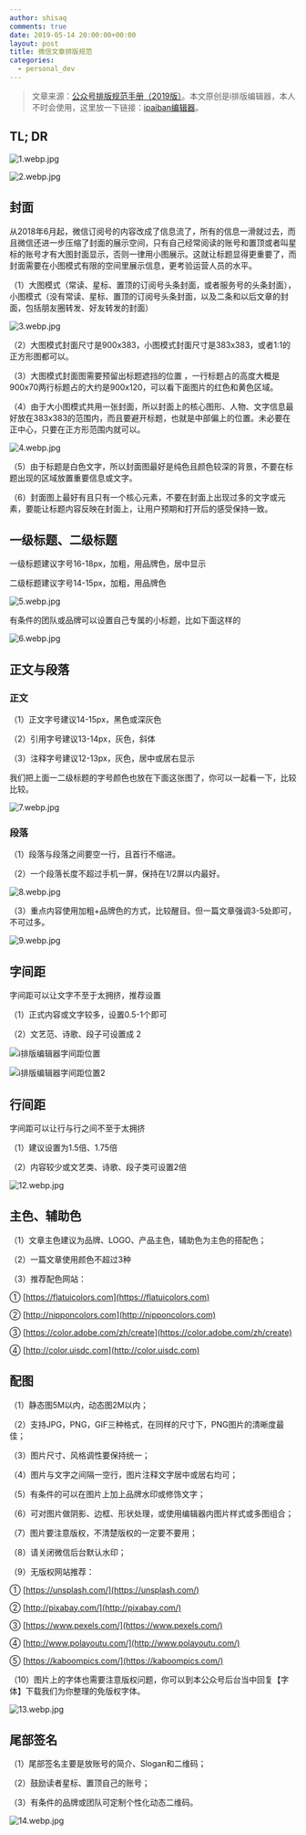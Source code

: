 ```yaml
---
author: shisaq
comments: true
date: 2019-05-14 20:00:00+00:00
layout: post
title: 微信文章排版规范
categories:
  - personal_dev
---
```


> 文章来源：[公众号排版规范手册（2019版）](https://mp.weixin.qq.com/s/Ex8fACmKbTOySeKNhpS1QA)。本文原创是i排版编辑器，本人不时会使用，这里放一下链接：[ipaiban编辑器](http://ipaiban.com/bianji)。

## TL; DR

![1.webp.jpg](https://i.loli.net/2019/06/28/5d1569fb2897a14895.jpg)

![2.webp.jpg](https://i.loli.net/2019/06/28/5d1569fb27bf545816.jpg)

## 封面

从2018年6月起，微信订阅号的内容改成了信息流了，所有的信息一滑就过去，而且微信还进一步压缩了封面的展示空间，只有自己经常阅读的账号和置顶或者叫星标的账号才有大图封面显示，否则一律用小图展示。这就让标题显得更重要了，而封面需要在小图模式有限的空间里展示信息，更考验运营人员的水平。

（1）大图模式（常读、星标、置顶的订阅号头条封面，或者服务号的头条封面），小图模式（没有常读、星标、置顶的订阅号头条封面，以及二条和以后文章的封面，包括朋友圈转发、好友转发的封面）

![3.webp.jpg](https://i.loli.net/2019/06/28/5d1569faef75c35224.jpg)

（2）大图模式封面尺寸是900x383，小图模式封面尺寸是383x383，或者1:1的正方形图都可以。

（3）大图模式封面图需要预留出标题遮挡的位置 ，一行标题占的高度大概是900x70两行标题占的大约是900x120，可以看下面图片的红色和黄色区域。

（4）由于大小图模式共用一张封面，所以封面上的核心图形、人物、文字信息最好放在383x383的范围内，而且要避开标题，也就是中部偏上的位置。未必要在正中心，只要在正方形范围内就可以。

![4.webp.jpg](https://i.loli.net/2019/06/28/5d1569fab609c78542.jpg)

（5）由于标题是白色文字，所以封面图最好是纯色且颜色较深的背景，不要在标题出现的区域放置重要信息或文字。

（6）封面图上最好有且只有一个核心元素，不要在封面上出现过多的文字或元素，要能让标题内容反映在封面上，让用户预期和打开后的感受保持一致。

## 一级标题、二级标题

一级标题建议字号16-18px，加粗，用品牌色，居中显示

二级标题建议字号14-15px，加粗，用品牌色

![5.webp.jpg](https://i.loli.net/2019/06/28/5d1569fadbae370466.jpg)

有条件的团队或品牌可以设置自己专属的小标题，比如下面这样的

![6.webp.jpg](https://i.loli.net/2019/06/28/5d1569fad627020572.jpg)

## 正文与段落

### 正文

（1）正文字号建议14-15px，黑色或深灰色

（2）引用字号建议13-14px，灰色，斜体

（3）注释字号建议12-13px，灰色，居中或居右显示

我们把上面一二级标题的字号颜色也放在下面这张图了，你可以一起看一下，比较比较。

![7.webp.jpg](https://i.loli.net/2019/06/28/5d1569fada2cb55832.jpg)

### 段落

（1）段落与段落之间要空一行，且首行不缩进。

（2）一个段落长度不超过手机一屏，保持在1/2屏以内最好。

![8.webp.jpg](https://i.loli.net/2019/06/28/5d1569faf1fc365898.jpg)

（3）重点内容使用加粗+品牌色的方式，比较醒目。但一篇文章强调3-5处即可，不可过多。

![9.webp.jpg](https://i.loli.net/2019/06/28/5d1569fadc16927311.jpg)

## 字间距

字间距可以让文字不至于太拥挤，推荐设置

（1）正式内容或文字较多，设置0.5-1个即可

（2）文艺范、诗歌、段子可设置成 2

![i排版编辑器字间距位置](https://i.loli.net/2019/06/28/5d1569fa86c4135705.jpg)

![i排版编辑器字间距位置2](https://i.loli.net/2019/06/28/5d156afca02eb59245.jpg)

## 行间距

字间距可以让行与行之间不至于太拥挤

（1）建议设置为1.5倍、1.75倍

（2）内容较少或文艺类、诗歌、段子类可设置2倍

![12.webp.jpg](https://i.loli.net/2019/06/28/5d156afcd65fd48762.jpg)

## 主色、辅助色

（1）文章主色建议为品牌、LOGO、产品主色，辅助色为主色的搭配色；

（2）一篇文章使用颜色不超过3种

（3）推荐配色网站：

① [https://flatuicolors.com](https://flatuicolors.com)

② [http://nipponcolors.com](http://nipponcolors.com)

③ [https://color.adobe.com/zh/create](https://color.adobe.com/zh/create)

④ [http://color.uisdc.com](http://color.uisdc.com)

## 配图

（1）静态图5M以内，动态图2M以内；

（2）支持JPG，PNG，GIF三种格式，在同样的尺寸下，PNG图片的清晰度最佳；

（3）图片尺寸、风格调性要保持统一；

（4）图片与文字之间隔一空行，图片注释文字居中或居右均可；

（5）有条件的可以在图片上加上品牌水印或修饰文字；

（6）可对图片做阴影、边框、形状处理，或使用编辑器内图片样式或多图组合；

（7）图片要注意版权，不清楚版权的一定要不要用；

（8）请关闭微信后台默认水印；

（9）无版权网站推荐：

① [https://unsplash.com/](https://unsplash.com/)

② [http://pixabay.com/](http://pixabay.com/)

③ [https://www.pexels.com/](https://www.pexels.com/)

④ [http://www.polayoutu.com/](http://www.polayoutu.com/)

⑤ [https://kaboompics.com/](https://kaboompics.com/)

（10）图片上的字体也需要注意版权问题，你可以到本公众号后台当中回复【字体】下载我们为你整理的免版权字体。

![13.webp.jpg](https://i.loli.net/2019/06/28/5d156afc7d47156659.jpg)

## 尾部签名

（1）尾部签名主要是放账号的简介、Slogan和二维码；

（2）鼓励读者星标、置顶自己的账号；

（3）有条件的品牌或团队可定制个性化动态二维码。

![14.webp.jpg](https://i.loli.net/2019/06/28/5d156afc91e8f75909.jpg)